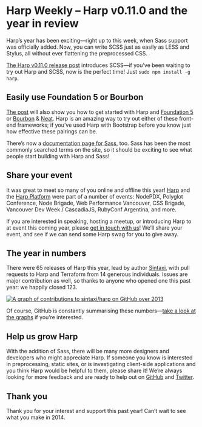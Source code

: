 # Harp Weekly – Harp v0.11.0 and the year in review

Harp’s year has been exciting—right up to this week, when Sass support was officially added. Now, you can write SCSS just as easily as LESS and Stylus, all without ever flattening the preprocessed CSS.

[The Harp v0.11.0 release post](http://harpjs.com/blog/v0-11-0-sass-support) introduces SCSS—if you’ve been waiting to try out Harp and SCSS, now is the perfect time! Just `sudo npm install -g harp`.

## Easily use Foundation 5 or Bourbon

[The post](http://harpjs.com/blog/v0-11-0-sass-support) will also show you how to get started with Harp and [Foundation 5](http://foundation.zurb.com) or [Bourbon](http://bourbon.io) & [Neat](http://neat.bourbon.io). Harp is an amazing way to try out either of these front-end frameworks; if you’ve used Harp with Bootstrap before you know just how effective these pairings can be.

There’s now a [documentation page for Sass](http://harpjs.com/docs/development/sass), too. Sass has been the most commonly searched terms on the site, so it should be exciting to see what people start building with Harp and Sass!

## Share your event

It was great to meet so many of you online and offline this year! [Harp](https://github.com/sintaxi/harp) and the [Harp Platform](https://www.harp.io) were part of a number of events: NodePDX, Polyglot Conference, Node Brigade, Web Performance Vancouver, CSS Brigade, Vancouver Dev Week / CascadiaJS, RubyConf Argentina, and more.

If you are interested in speaking, hosting a meetup, or introducing Harp to at event this coming year, please [get in touch with us](http://twitter.com/harpwebserver)! We’ll share your event, and see if we can send some Harp swag for you to give away.

## The year in numbers

There were 65 releases of Harp this year, lead by author [Sintaxi](http://twitter.com/sintaxi), with pull requests to Harp and Terraform from 14 generous individuals. Issues are major contribution as well, so thanks to anyone who opened one this past year: we happily closed 123.

[![A graph of contributions to sintaxi/harp on GitHub over 2013](http://harpjs.com/blog/images/harp-weekly-contributions-2013.png)](https://github.com/sintaxi/harp/graphs/contributors?from=2013-01-01&to=2013-12-31&type=c)

Of course, GitHub is constantly summarising these numbers—[take a look at the graphs](https://github.com/sintaxi/harp/graphs/contributors?from=2013-01-01&to=2013-12-31&type=c) if you’re interested.

## Help us grow Harp

With the addition of Sass, there will be many more designers and developers who might appreciate Harp. If someone you know is interested in preprocessing, static sites, or is investigating client-side applications and you think Harp would be helpful to them, please share it! We’re always looking for more feedback and are ready to help out on [GitHub](http://github.com/sintaxi/harp) and [Twitter](http://twitter.com/harpwebserver).

## Thank you

Thank you for your interest and support this past year! Can’t wait to see what you make in 2014.